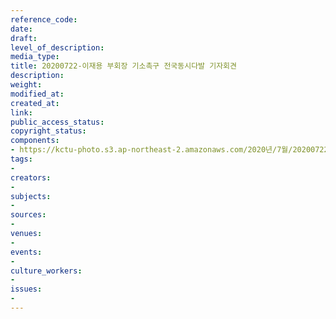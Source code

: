```yaml
---
reference_code: 
date: 
draft: 
level_of_description: 
media_type: 
title: 20200722-이재용 부회장 기소촉구 전국동시다발 기자회견
description: 
weight: 
modified_at: 
created_at: 
link: 
public_access_status: 
copyright_status: 
components:
- https://kctu-photo.s3.ap-northeast-2.amazonaws.com/2020년/7월/20200722-이재용+부회장+기소촉구+전국동시다발+기자회견/_W5D0075.jpg
tags:
- 
creators:
- 
subjects:
- 
sources:
- 
venues:
- 
events:
- 
culture_workers:
- 
issues:
- 
---
```


